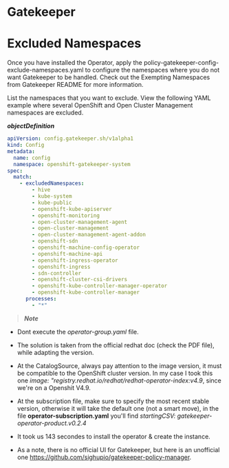 # Gatekeeper

# Excluded Namespaces

Once you have installed the Operator, apply the policy-gatekeeper-config-exclude-namespaces.yaml to configure the namespaces where you do not want Gatekeeper to be handled. Check out the Exempting Namespaces from Gatekeeper README for more information.

List the namespaces that you want to exclude. View the following YAML example where several OpenShift and Open Cluster Management namespaces are excluded.

***objectDefinition***

```yaml
apiVersion: config.gatekeeper.sh/v1alpha1
kind: Config
metadata:
  name: config
  namespace: openshift-gatekeeper-system
spec:
  match:
    - excludedNamespaces:
        - hive
        - kube-system
        - kube-public
        - openshift-kube-apiserver
        - openshift-monitoring
        - open-cluster-management-agent
        - open-cluster-management
        - open-cluster-management-agent-addon
        - openshift-sdn
        - openshift-machine-config-operator
        - openshift-machine-api
        - openshift-ingress-operator
        - openshift-ingress
        - sdn-controller
        - openshift-cluster-csi-drivers
        - openshift-kube-controller-manager-operator
        - openshift-kube-controller-manager
      processes:
        - "*"

```

> ***Note***

* Dont execute the *operator-group.yaml* file.

* The solution is taken from the official redhat doc (check the PDF file), while adapting the version.

* At the CatalogSource, always pay attention to the image version, it must be compatible to the OpenShift cluster version. In my case I took this one *image: "registry.redhat.io/redhat/redhat-operator-index:v4.9*, since we're on a Openshit V4.9.

* At the subscription file, make sure to specify the most recent stable version, otherwise it will take the default one (not a smart move), in the file **operator-subscription.yaml** you'll find *startingCSV: gatekeeper-operator-product.v0.2.4*

* It took us 143 secondes to install the operator & create the instance.

* As a note, there is no official UI for Gatekeeper, but here is an unofficial one <https://github.com/sighupio/gatekeeper-policy-manager>.
